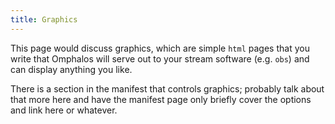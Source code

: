 ```yaml
---
title: Graphics
---
```


This page would discuss graphics, which are simple `html` pages that you write
that Omphalos will serve out to your stream software (e.g. `obs`) and can
display anything you like.

There is a section in the manifest that controls graphics; probably talk about
that more here and have the manifest page only briefly cover the options and
link here or whatever.
